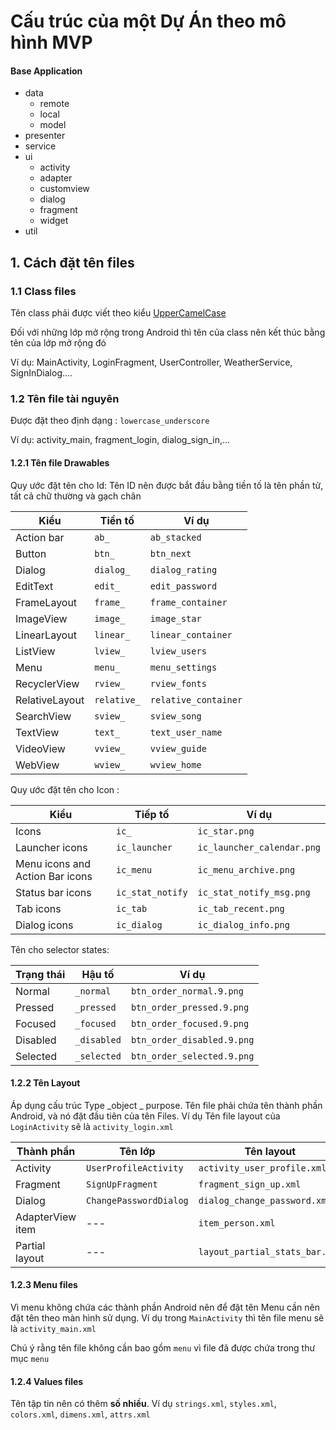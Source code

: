 # Cấu trúc của một Dự Án theo mô hình MVP

#### Base Application
* data
	* remote
	* local
	* model
* presenter
* service
* ui
  * activity
  * adapter
  * customview
  * dialog
  * fragment
  * widget
* util

## 1. Cách đặt tên files

### 1.1 Class files

Tên class phải được viết theo kiểu [UpperCamelCase](https://en.wikipedia.org/wiki/CamelCase)

Đối với những lớp mở rộng trong Android thì tên của class nên kết thúc bằng tên của lớp mở rộng đó

Ví dụ: MainActivity, LoginFragment, UserController, WeatherService, SignInDialog....

### 1.2 Tên file tài nguyên <Resources>

Được đặt theo định dạng : `lowercase_underscore`

Ví dụ: activity_main, fragment_login, dialog_sign_in,...

#### 1.2.1 Tên file Drawables

Quy ước đặt tên cho Id:
Tên ID nên được bắt đầu bằng tiền tố là tên phần tử, tất cả chữ thường và gạch chân


| Kiểu          | Tiền tố       |		Ví dụ               |
|---------------| --------------|-----------------------|
| Action bar    | `ab_`         | `ab_stacked`          |
| Button        | `btn_`	      | `btn_next`            |
| Dialog        | `dialog_`     | `dialog_rating`       | 
| EditText      | `edit_`       | `edit_password`       |
| FrameLayout  | `frame_`	    | `frame_container`         |
| ImageView     | `image_`	    | `image_star`          |
| LinearLayout  | `linear_`	    | `linear_container`         |
| ListView      | `lview_`	    | `lview_users`         |
| Menu          | `menu_	`     | `menu_settings`       |
| RecyclerView  | `rview_`	    | `rview_fonts`         |
| RelativeLayout  | `relative_`	    | `relative_container`         |
| SearchView    | `sview_`	    | `sview_song`         |
| TextView      | `text_`       | `text_user_name`      |
| VideoView     | `vview_`      | `vview_guide`         |
| WebView       | `wview_`      | `wview_home`          |

Quy ước đặt tên cho Icon :

| Kiểu                            | Tiếp tố            | Ví dụ                        |
| --------------------------------| ----------------   | ---------------------------- | 
| Icons                           | `ic_`              | `ic_star.png`                |
| Launcher icons                  | `ic_launcher`      | `ic_launcher_calendar.png`   |
| Menu icons and Action Bar icons | `ic_menu`          | `ic_menu_archive.png`        |
| Status bar icons                | `ic_stat_notify`   | `ic_stat_notify_msg.png`     |
| Tab icons                       | `ic_tab`           | `ic_tab_recent.png`          |
| Dialog icons                    | `ic_dialog`        | `ic_dialog_info.png`         |

Tên cho selector states:

| Trạng thái	 | Hậu tố          | Ví dụ                       |
|--------------|-----------------|-----------------------------|
| Normal       | `_normal`       | `btn_order_normal.9.png`    |
| Pressed      | `_pressed`      | `btn_order_pressed.9.png`   |
| Focused      | `_focused`      | `btn_order_focused.9.png`   |
| Disabled     | `_disabled`     | `btn_order_disabled.9.png`  |
| Selected     | `_selected`     | `btn_order_selected.9.png`  |


#### 1.2.2 Tên Layout

Áp dụng cấu trúc Type _object _ purpose. Tên file phải chứa tên thành phần Android, và nó đặt đầu tiên của tên Files. Ví dụ Tên file layout của `LoginActivity` sẽ là `activity_login.xml`

| Thành phần       | Tên lớp                | Tên layout                    |
| ---------------- | ---------------------- | ----------------------------- |
| Activity         | `UserProfileActivity`  | `activity_user_profile.xml`   |
| Fragment         | `SignUpFragment`       | `fragment_sign_up.xml`        |
| Dialog           | `ChangePasswordDialog` | `dialog_change_password.xml`  |
| AdapterView item | ---                    | `item_person.xml`             |
| Partial layout   | ---                    | `layout_partial_stats_bar.xml`       |

#### 1.2.3 Menu files

Vì menu không chứa các thành phần Android nên để đặt tên Menu cần nên đặt tên theo màn hình sử dụng. Ví dụ trong `MainActivity` thì tên file menu sẽ là `activity_main.xml`

Chú ý rằng tên file không cần bao gồm `menu` vì file đã được chứa trong thư mục `menu`

#### 1.2.4 Values files

Tên tập tin nên có thêm __số nhiều__. Ví dụ `strings.xml`, `styles.xml`, `colors.xml`, `dimens.xml`, `attrs.xml`
